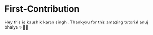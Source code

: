 # First-Contribution
Hey this is kaushik karan singh , Thankyou for this amazing tutorial anuj bhaiya ✨🚀😎
